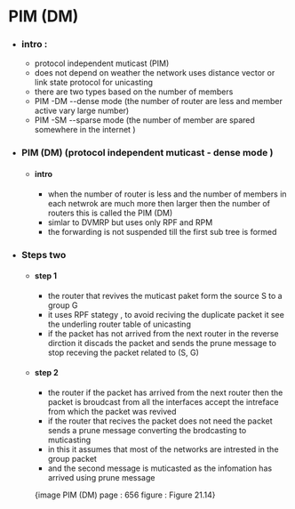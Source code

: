 # PIM (DM)

- ### intro :

  - protocol independent muticast (PIM)
  - does not depend on weather the network uses distance vector or link state protocol for unicasting
  - there are two types based on the number of members
  - PIM -DM --dense mode (the number of router are less and member active vary large number)
  - PIM -SM --sparse mode (the number of member are spared somewhere in the internet )

- ### PIM (DM) (protocol independent muticast - dense mode )

  - #### intro

    - when the number of router is less and the number of members in each netwrok are much more then larger then the number of routers this is called the PIM (DM)
    - simlar to DVMRP but uses only RPF and RPM
    - the forwarding is not suspended till the first sub tree is formed

- ### Steps two

  - #### step 1

    - the router that revives the muticast paket form the source S to a group G
    - it uses RPF stategy , to avoid reciving the duplicate packet it see the underling router table of unicasting 
    - if the packet has not arrived from the next router in the reverse dirction it discads the packet and sends the  prune message to stop receving  the packet related to 
    (S, G)
  - #### step 2 
    
    - the router if the packet has arrived from the next router then the packet is broudcast from all the interfaces accept the intreface from which the packet was revived 
    - if the router that recives the packet does not need the packet sends a prune message converting the brodcasting to muticasting 
    - in this it assumes that most of the networks are intrested in the group packet 
    - and the second message is muticasted as the infomation has arrived using prune message 

    {image PIM (DM) page : 656 figure : Figure 21.14}
    